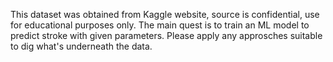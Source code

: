 This dataset was obtained from Kaggle website, source is confidential, use for educational purposes only.
The main quest is to train an ML model to predict stroke with given parameters.
Please apply any approsches suitable to dig what's underneath the data.

